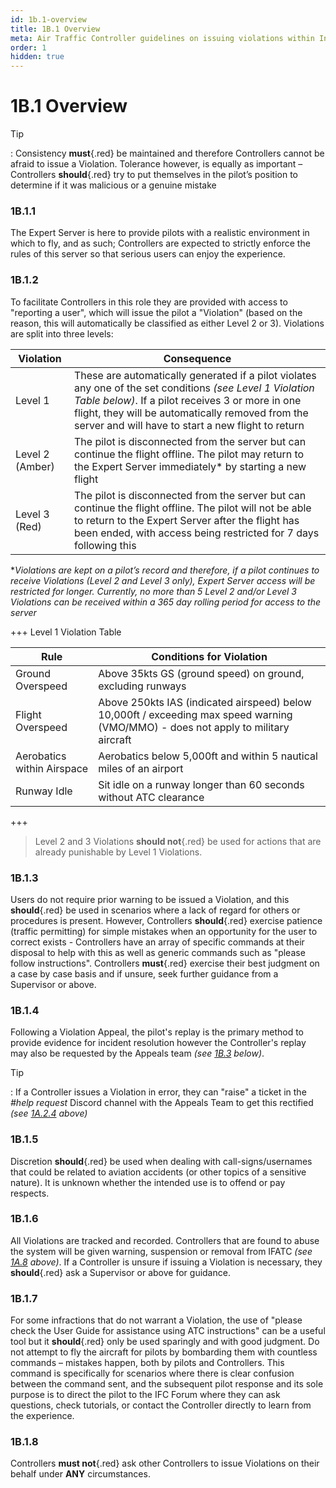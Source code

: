 ```yaml
---
id: 1b.1-overview
title: 1B.1 Overview
meta: Air Traffic Controller guidelines on issuing violations within Infinite Flight.
order: 1
hidden: true
---
```


# 1B.1  Overview

 

Tip

: Consistency **must**{.red} be maintained and therefore Controllers cannot be afraid to issue a Violation. Tolerance however, is equally as important – Controllers **should**{.red} try to put themselves in the pilot’s position to determine if it was malicious or a genuine mistake

 

### 1B.1.1    

The Expert Server is here to provide pilots with a realistic environment in which to fly, and as such; Controllers are expected to strictly enforce the rules of this server so that serious users can enjoy the experience.

 

### 1B.1.2    

To facilitate Controllers in this role they are provided with access to "reporting a user", which will issue the pilot a "Violation" (based on the reason, this will automatically be classified as either Level 2 or 3). Violations are split into three levels:

 

| Violation        | Consequence                                                  |
| ---------------- | ------------------------------------------------------------ |
| Level  1         | These are automatically generated if a pilot violates any one of the set conditions  *(see Level 1 Violation Table below)*. If a pilot receives 3 or more in one flight, they will be automatically removed from the server and will have to start a new flight to return |
| Level  2 (Amber) | The pilot is disconnected from the server but can continue the flight offline.  The pilot may return to the Expert Server immediately* by starting a new flight |
| Level  3 (Red)   | The pilot is disconnected from the server but can continue the flight offline.  The pilot will not be able to return to the Expert Server after the flight has been ended, with access being restricted for 7 days following this |

 

**Violations are kept on a pilot’s record and therefore, if a pilot continues to receive Violations (Level 2 and Level 3 only), Expert Server access will be restricted for longer. Currently, no more than 5 Level 2 and/or Level 3 Violations can be received within a 365 day rolling period for access to the server*



+++ Level 1 Violation Table


| Rule                       | Conditions for Violation                                     |
| -------------------------- | ------------------------------------------------------------ |
| Ground Overspeed           | Above 35kts GS (ground speed) on ground, excluding runways   |
| Flight Overspeed           | Above 250kts IAS (indicated airspeed) below 10,000ft / exceeding max speed warning (VMO/MMO) - does not apply to military aircraft |
| Aerobatics within Airspace | Aerobatics below 5,000ft and within 5 nautical miles of an airport |
| Runway Idle                | Sit idle on a runway longer than 60 seconds without ATC clearance |

+++



> Level 2 and 3 Violations **should not**{.red} be used for actions that are already punishable by Level 1 Violations.



### 1B.1.3

Users do not require prior warning to be issued a Violation, and this **should**{.red} be used in scenarios where a lack of regard for others or procedures is present. However, Controllers **should**{.red} exercise patience (traffic permitting) for simple mistakes when an opportunity for the user to correct exists - Controllers have an array of specific commands at their disposal to help with this as well as generic commands such as "please follow instructions". Controllers **must**{.red} exercise their best judgment on a case by case basis and if unsure, seek further guidance from a Supervisor or above.



### 1B.1.4

Following a Violation Appeal, the pilot's replay is the primary method to provide evidence for incident resolution however the Controller's replay may also be requested by the Appeals team *(see [1B.3](/guide/atc-manual/1b.-violations/1b.3-incident-resolution-procedure) below)*.



Tip

: If a Controller issues a Violation in error, they can "raise" a ticket in the *#help request* Discord channel with the Appeals Team to get this rectified *(see [1A.2.4](/guide/atc-manual/1a.-administration/1a.2-discord-rules#1a.2.4) above)*



### 1B.1.5

Discretion **should**{.red} be used when dealing with call-signs/usernames that could be related to aviation accidents (or other topics of a sensitive nature). It is unknown whether the intended use is to offend or pay respects.



### 1B.1.6

All Violations are tracked and recorded. Controllers that are found to abuse the system will be given warning, suspension or removal from IFATC *(see [1A.8](/guide/atc-manual/1a.-administration/1a.8-disciplinary-and-suspension-procedure) above)*. If a Controller is unsure if issuing a Violation is necessary, they **should**{.red} ask a Supervisor or above for guidance.



### 1B.1.7

For some infractions that do not warrant a Violation, the use of "please check the User Guide for assistance using ATC instructions" can be a useful tool but it **should**{.red} only be used sparingly and with good judgment. Do not attempt to fly the aircraft for pilots by bombarding them with countless commands – mistakes happen, both by pilots and Controllers. This command is specifically for scenarios where there is clear confusion between the command sent, and the subsequent pilot response and its sole purpose is to direct the pilot to the IFC Forum where they can ask questions, check tutorials, or contact the Controller directly to learn from the experience.



### 1B.1.8

Controllers **must not**{.red} ask other Controllers to issue Violations on their behalf under **ANY** circumstances.